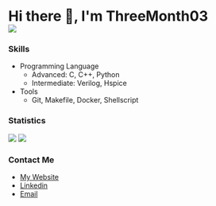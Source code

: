 Hi there 👋, I'm ThreeMonth03    
![](https://komarev.com/ghpvc/?username=ThreeMonth03)
===============

### Skills
* Programming Language
  * Advanced: C, C++, Python
  * Intermediate: Verilog, Hspice
* Tools
  * Git, Makefile, Docker, Shellscript

### Statistics

<img src="https://github-readme-stats.vercel.app/api?username=ThreeMonth03&show_icons=true&theme=graywhite&count_private=true&cache_seconds=1" />

<img src="https://github-readme-stats.vercel.app/api/top-langs/?username=ThreeMonth03&theme=graywhite&count_private=true&langs_count=20&layout=compact&cache_seconds=1" />

### Contact Me
* [My Website](https://www.threemonth03.com/)
* [Linkedin](https://www.linkedin.com/in/chun-shih-chang-8a1410295)
* [Email](austin20463@gmail.com)
